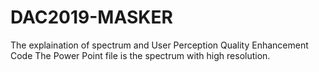 # DAC2019-MASKER
The explaination of spectrum and User Perception Quality Enhancement Code
The Power Point file is the spectrum with high resolution. 
